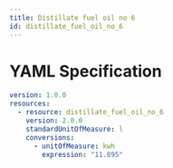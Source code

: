 ```yaml
---
title: Distillate fuel oil no 6
id: distillate_fuel_oil_no_6
---
```




# YAML Specification

```yaml
version: 1.0.0
resources:
  - resource: distillate_fuel_oil_no_6
    version: 2.0.0
    standardUnitOfMeasure: l
    conversions:
      - unitOfMeasure: kwh
        expression: "11.895"
```




